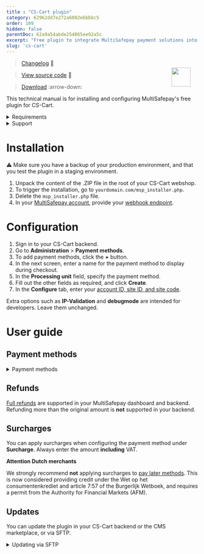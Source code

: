 ```yaml
---
title : "CS-Cart plugin"
category: 62962dd7e272a6002ebbbbc5
order: 109
hidden: false
parentDoc: 62a9a54abde254065ee92a5c
excerpt: "Free plugin to integrate MultiSafepay payment solutions into your CS-Cart webshop."
slug: 'cs-cart'
---
```

<img src="https://raw.githubusercontent.com/MultiSafepay/docs/master/static/logo/Plugins/CS-Cart.svg" width="50" align="right" style="margin: 20px; max-height: 75px"/>

> [Changelog](https://github.com/MultiSafepay/CS-Cart/blob/master/CHANGELOG.md) :link:

> [View source code](https://github.com/MultiSafepay/CS-Cart) :link:

> [Download](https://github.com/MultiSafepay/CS-Cart/releases/download/1.6.0/Plugin_CS-Cart_1.6.0.zip) :arrow-down:

This technical manual is for installing and configuring MultiSafepay's free plugin for CS-Cart.

<details id="requirements">
<summary>Requirements</summary>
<br>

- [MultiSafepay account](/getting-started/guide/)
- CS-Cart 4.x
- Tested on PHP 7.0

</details>

<details id="support">
<summary>Support</summary>
<br>

Contact us:

- Telephone: +31 (0)20 8500 500
- Email: <integration@multisafepay.com>
- GitHub: Create a technical issue

</details>

# Installation

:warning: Make sure you have a backup of your production environment, and that you test the plugin in a staging environment.

1. Unpack the content of the .ZIP file in the root of your CS-Cart webshop.
2. To trigger the installation, go to `yourdomain.com/msp_installer.php`. 
3. Delete the `msp_installer.php` file.
4. In your [MultiSafepay account](https://merchant.multisafepay.com), provide your [webhook endpoint](/integrations/self-made/configure-your-webhook/).

# Configuration
1. Sign in to your CS-Cart backend.
2. Go to **Administration** > **Payment methods**.
3. To add payment methods, click the **+** button.
4. In the next screen, enter a name for the payment method to display during checkout. 
5. In the **Processing unit** field, specify the payment method. 
6. Fill out the other fields as required, and click **Create**.
7. In the **Configure** tab, enter your [account ID, site ID, and site code](/account/managing-websites/#viewing-the-site-id-api-key-and-secure-code). 

Extra options such as **IP-Validation** and **debugmode** are intended for developers. Leave them unchanged.

# User guide

## Payment methods

<details id="payment-methods">
<summary>Payment methods</summary>
<br>

- Cards: [All](/payment-methods/credit-debit-cards/)
- Banking methods: [All](/payment-methods/banks/)
- Pay later methods: [All](/payment-methods/pay-later/) except in3
- Wallets: [Alipay](/payment-methods/alipay), [Apple Pay](/payment-methods/apple-pay), [PayPal](/payment-methods/paypal)
- Prepaid cards:
    - Beauty and Wellness gift card
    - [Boekenbon](https://www.cadeaubon.nl/cadeaubonnen/nederlandse-boekenbon)
    - [Fashioncheque](https://www.fashioncheque.com/nl)
    - [Fashion gift card](https://www.fashion-giftcard.nl)
    - Fietsenbon
    - [Gezondheidsbon](https://www.gezondheidsbon.nl/mhome)
    - [Nationale tuinbon](https://www.nationale-tuinbon.nl)
    - [Parfumcadeaukaart](https://www.parfumcadeaukaart.nl)
    - [Paysafecard](/payment-methods/paysafecard)
    - [Podium](https://www.podiumcadeaukaart.nl)
    - [Sport en Fit](https://www.sportenfitcadeau.nl)
    - [VVV gift card](https://www.vvvcadeaukaarten.nl)
    - [Webshop gift card](https://www.webshopgiftcard.nl)
    - [Wellness gift card](https://www.wellnessgiftcard.nl)
    - Wijncadeau
    - [Winkelcheque](https://www.winkelcheque.nl)
    - [Yourgift](https://www.yourgift.nl)

</details>

## Refunds

[Full refunds](/refunds/#full-and-partial-refunds) are supported in your MultiSafepay dashboard and backend.   Refunding more than the original amount is **not** supported in your backend.

## Surcharges

You can apply surcharges when configuring the payment method under **Surcharge**. Always enter the amount **including** VAT.

**Attention Dutch merchants**  

We strongly recommend **not** applying surcharges to [pay later methods](/pay-later/). This is now considered providing credit under the Wet op het consumentenkrediet and article 7:57 of the Burgerlijk Wetboek, and requires a permit from the Authority for Financial Markets (AFM).

## Updates

You can update the plugin in your CS-Cart backend or the CMS marketplace, or via SFTP.

<details id="updating-via-sftp">
<summary>Updating via SFTP</summary>
<br>

:warning: Make sure you have a backup of your production environment, and that you test the plugin in a staging environment.

1. Download the plugin again above.
2. Follow the Installation instructions from step 2 and then the Configuration instructions.

</details>